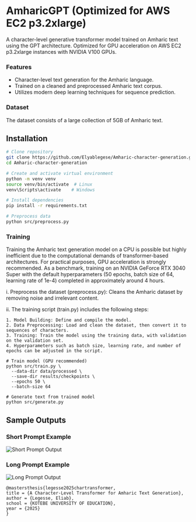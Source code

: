 # AmharicGPT (Optimized for AWS EC2 p3.2xlarge)

A character-level generative transformer model trained on Amharic text using the GPT architecture. Optimized for GPU acceleration on AWS EC2 p3.2xlarge instances with NVIDIA V100 GPUs.

### Features

- Character-level text generation for the Amharic language.
- Trained on a cleaned and preprocessed Amharic text corpus.
- Utilizes modern deep learning techniques for sequence prediction.

### Dataset

The dataset consists of a large collection of 5GB of Amharic text. 

## Installation

```bash
# Clone repository
git clone https://github.com/Elyablegese/Amharic-character-generation.git   
cd Amharic-character-generation

# Create and activate virtual environment
python -m venv venv
source venv/bin/activate  # Linux
venv\Scripts\activate    # Windows

# Install dependencies
pip install -r requirements.txt

# Preprocess data
python src/preprocess.py

```

### Training

Training the Amharic text generation model on a CPU is possible but highly inefficient due to the computational demands of transformer-based architectures. For practical purposes, GPU acceleration is strongly recommended. As a benchmark, training on an NVIDIA GeForce RTX 3040 Super with the default hyperparameters (50 epochs, batch size of 64, learning rate of 1e-4) completed in approximately around 4 hours.

i. Preprocess the dataset (preprocess.py): Cleans the Amharic dataset by removing noise and irrelevant content.

ii. The training script (train.py) includes the following steps:

    1. Model Building: Define and compile the model.
    2. Data Preprocessing: Load and clean the dataset, then convert it to sequences of characters.
    3. Training: Train the model using the training data, with validation on the validation set.
    4. Hyperparameters such as batch size, learning rate, and number of epochs can be adjusted in the script.
```    
# Train model (GPU recommended)
python src/train.py \
  --data-dir data/processed \
  --save-dir results/checkpoints \
  --epochs 50 \
  --batch-size 64

# Generate text from trained model
python src/generate.py
```
## Sample Outputs

### Short Prompt Example
![Short Prompt Output](https://github.com/user-attachments/assets/2d10f305-34d9-4c43-ba63-343dfcf56019%20 )

### Long Prompt Example
![Long Prompt Output](https://github.com/user-attachments/assets/5bb5bf00-dcb5-44ba-b8a6-9f6535d29841%20 )
```
@mastersthesis{legesse2025chartransformer,
title = {A Character-Level Transformer for Amharic Text Generation},
author = {Legesse, Eliab},
school = {KOTEBE UNIVERSITY OF EDUCATION},
year = {2025}
}
